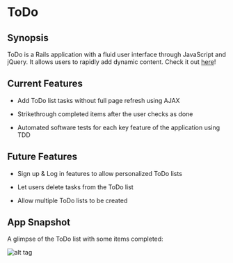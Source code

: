 # ToDo

## Synopsis

ToDo is a Rails application with a fluid user interface through JavaScript and jQuery. It allows users to rapidly add dynamic content. Check it out [here](http://todo-rosie-highsmith.herokuapp.com/)!

## Current Features

- Add ToDo list tasks without full page refresh using AJAX 

- Strikethrough completed items after the user checks as done

- Automated software tests for each key feature of the application using TDD

## Future Features

- Sign up & Log in features to allow personalized ToDo lists

- Let users delete tasks from the ToDo list

- Allow multiple ToDo lists to be created

## App Snapshot

A glimpse of the ToDo list with some items completed:

![alt tag](http://i.imgur.com/aBXAFLI.png)